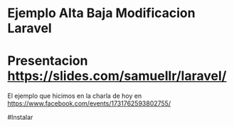 # Ejemplo Alta Baja Modificacion Laravel
# Presentacion https://slides.com/samuellr/laravel/
El ejemplo que hicimos en la charla de hoy en https://www.facebook.com/events/1731762593802755/

#Instalar
